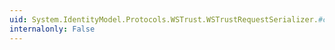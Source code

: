 ```yaml
---
uid: System.IdentityModel.Protocols.WSTrust.WSTrustRequestSerializer.#ctor
internalonly: False
---
```

